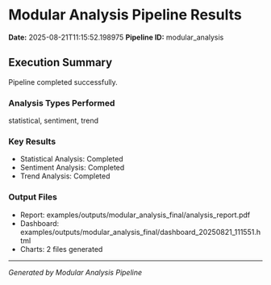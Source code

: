 # Modular Analysis Pipeline Results

**Date:** 2025-08-21T11:15:52.198975
**Pipeline ID:** modular_analysis

## Execution Summary

Pipeline completed successfully.

### Analysis Types Performed
statistical, sentiment, trend

### Key Results
- Statistical Analysis: Completed
- Sentiment Analysis: Completed
- Trend Analysis: Completed

### Output Files
- Report: examples/outputs/modular_analysis_final/analysis_report.pdf
- Dashboard: examples/outputs/modular_analysis_final/dashboard_20250821_111551.html
- Charts: 2 files generated

---
*Generated by Modular Analysis Pipeline*